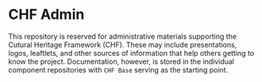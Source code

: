 # CHF Admin

This repository is reserved for administrative materials supporting the
Cutural Heritage Framework (CHF). These may include presentations, logos,
leaftlets, and other sources of information that help others getting to
know the project. Documentation, however, is stored in the individual
component repositories with `CHF Base` serving as the starting point.
